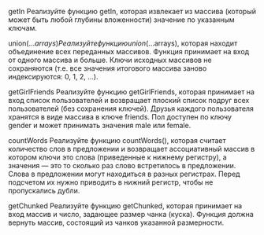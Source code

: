 getIn
Реализуйте функцию getIn, которая извлекает из массива (который может быть любой глубины вложенности) значение по указанным ключам. 

union(...$arrays)
Реализуйте функцию union(...$arrays), которая находит объединение всех переданных массивов. Функция принимает на вход от одного массива и больше. Ключи исходных массивов не сохраняются (т.е. все значения итогового массива заново индексируются: 0, 1, 2, ...).

getGirlFriends
Реализуйте функцию getGirlFriends, которая принимает на вход список пользователей и возвращает плоский список подруг всех пользователей (без сохранения ключей). Друзья каждого пользователя хранятся в виде массива в ключе friends. Пол доступен по ключу gender и может принимать значения male или female.

countWords
Реализуйте функцию countWords(), которая считает количество слов в предложении и возвращает ассоциативный массив в котором ключи это слова (приведенные к нижнему регистру), а значения — это то сколько раз слово встретилось в предложении. Слова в предложении могут находиться в разных регистрах. Перед подсчетом их нужно приводить в нижний регистр, чтобы не пропускались дубли.

getChunked
Реализуйте функцию getChunked, которая принимает на вход массив и число, задающее размер чанка (куска). Функция должна вернуть массив, состоящий из чанков указанной размерности.
